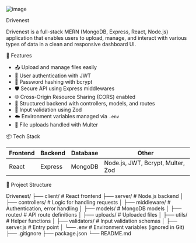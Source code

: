 ![image](https://github.com/user-attachments/assets/0623c6fe-d967-4360-a992-40fa88b12f78)

Drivenest 

Drivenest is a full-stack MERN (MongoDB, Express, React, Node.js) application that enables users to upload, manage, and interact with various types of data in a clean and responsive dashboard UI.

🚀 Features

- 📤 Upload and manage files easily
- 👤 User authentication with JWT
- 🔐 Password hashing with bcrypt
- 🛡️ Secure API using Express middlewares
- 🌐 Cross-Origin Resource Sharing (CORS) enabled
- 📂 Structured backend with controllers, models, and routes
- 🔎 Input validation using Zod
- ☁️ Environment variables managed via `.env`
- 📁 File uploads handled with Multer

📦 Tech Stack

| Frontend | Backend | Database | Other |
|----------|---------|----------|-------|
| React    | Express | MongoDB  | Node.js, JWT, Bcrypt, Multer, Zod |

📁 Project Structure

Drivenest/
├── client/ # React frontend
├── server/ # Node.js backend
│ ├── controllers/ # Logic for handling requests
│ ├── middleware/ # Authentication, error handling
│ ├── models/ # MongoDB models
│ ├── router/ # API route definitions
│ ├── uploads/ # Uploaded files
│ ├── utils/ # Helper functions
│ ├── validators/ # Input validation schemas
│ ├── server.js # Entry point
│ └── .env # Environment variables (ignored in Git)
├── .gitignore
├── package.json
└── README.md
